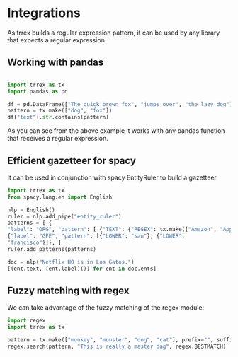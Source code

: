 # Integrations

As trrex builds a regular expression pattern, it can be used by any
library that expects a regular expression

## Working with pandas

```python

import trrex as tx
import pandas as pd

df = pd.DataFrame(["The quick brown fox", "jumps over", "the lazy dog"], columns=["text"])
pattern = tx.make(["dog", "fox"])
df["text"].str.contains(pattern)
```

As you can see from the above example it works with any pandas function
that receives a regular expression.

## Efficient gazetteer for spacy

It can be used in conjunction with spacy EntityRuler to build a
gazetteer

```python
import trrex as tx
from spacy.lang.en import English

nlp = English()
ruler = nlp.add_pipe("entity_ruler")
patterns = [ {
"label": "ORG", "pattern": [ {"TEXT": {"REGEX": tx.make(["Amazon", "Apple", "Netflix", "Netlify"])}} ], },
{"label": "GPE", "pattern": [{"LOWER": "san"}, {"LOWER":
"francisco"}]}, ]
ruler.add_patterns(patterns)

doc = nlp("Netflix HQ is in Los Gatos.")
[(ent.text, [ent.label]()) for ent in doc.ents]
```

## Fuzzy matching with regex

We can take advantage of the fuzzy matching of the regex module:

```python
import regex
import trrex as tx

pattern = tx.make(["monkey", "monster", "dog", "cat"], prefix="", suffix=r"{1<=e<=2}")
regex.search(pattern, "This is really a master dag", regex.BESTMATCH)
```
